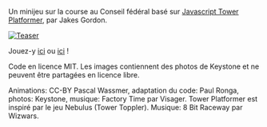 Un minijeu sur la course au Conseil fédéral basé sur [Javascript Tower Platformer](https://github.com/jakesgordon/javascript-tower-platformer), par Jakes Gordon.

[![Teaser](https://files.newsnetz.ch/upload//1/3/137559.png?400)](https://files.newsnetz.ch/extern/interactive_wch/tdg/course_federale/)

Jouez-y [ici](https://files.newsnetz.ch/extern/interactive_wch/tdg/course_federale/) ou [ici](https://files.newsnetz.ch/extern/interactive_wch/course_federale/) !

Code en licence MIT. Les images contiennent des photos de Keystone et ne peuvent être partagées en licence libre.

Animations: CC-BY Pascal Wassmer, adaptation du code: Paul Ronga, photos: Keystone, musique: Factory Time par Visager.  Tower Platformer est inspiré par le jeu Nebulus (Tower Toppler). Musique: 8 Bit Raceway par Wizwars.
